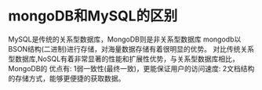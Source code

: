 # mongoDB和MySQL的区别

MySQL是传统的关系型数据库，MongoDB则是非关系型数据库 mongodb以BSON结构(二进制)进行存储，对海量数据存储有着很明显的优势。
对比传统关系型数据库,NoSQL有着非常显著的性能和扩展性优势，与关系型数据库相比，
MongoDB的 优点有:
1弱一致性(最终一致)，更能保证用户的访问速度: 
2文档结构的存储方式，能够更便捷的获取数据。